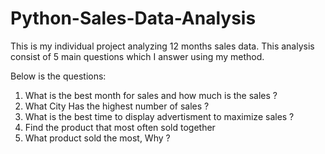 # Python-Sales-Data-Analysis
This is my individual project analyzing 12 months sales data. This analysis consist of 5 main questions which I answer using my method.

Below is the questions:

1. What is the best month for sales and how much is the sales ?
2. What City Has the highest number of sales ?
3. What is the best time to display advertisment to maximize sales ?
4. Find the product that most often sold together
5. What product sold the most, Why ?
